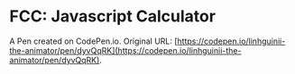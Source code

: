# FCC: Javascript Calculator

A Pen created on CodePen.io. Original URL: [https://codepen.io/linhguinii-the-animator/pen/dyvQqRK](https://codepen.io/linhguinii-the-animator/pen/dyvQqRK).


